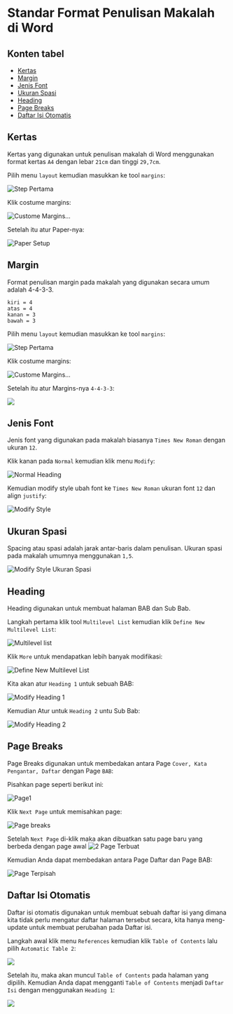 # Standar Format Penulisan Makalah di Word

## Konten tabel
- [Kertas](#kertas)
- [Margin](#margin)
- [Jenis Font](#jenis-font)
- [Ukuran Spasi](#ukuran-spasi)
- [Heading](#heading)
- [Page Breaks](#page-breaks)
- [Daftar Isi Otomatis](#aftar-isi-otomatis)

## Kertas

Kertas yang digunakan untuk penulisan makalah di Word menggunakan format kertas `A4` dengan lebar `21cm` dan tinggi `29,7cm`.

Pilih menu `layout` kemudian masukkan ke tool `margins`:

![Step Pertama](img/kertas/langkah1.png)

Klik costume margins:

![Custome Margins...](img/kertas/langkah2.png)

Setelah itu atur Paper-nya:

![Paper Setup](img/kertas/langkah3.png)

## Margin

Format penulisan margin pada makalah yang digunakan secara umum adalah 4-4-3-3.

    kiri = 4
    atas = 4
    kanan = 3
    bawah = 3

Pilih menu `layout` kemudian masukkan ke tool `margins`:

![Step Pertama](img/kertas/langkah1.png)

Klik costume margins:

![Custome Margins...](img/kertas/langkah2.png)

Setelah itu atur Margins-nya `4-4-3-3`:

![](img/margin/langkah1.png)

## Jenis Font

Jenis font yang digunakan pada makalah biasanya `Times New Roman` dengan ukuran `12`.

Klik kanan pada `Normal` kemudian klik menu `Modify`:

![Normal Heading](img/jenis-font/langkah1.png)

Kemudian modify style ubah font ke `Times New Roman` ukuran font `12` dan align `justify`:

![Modify Style](img/jenis-font/langkah2.png)

## Ukuran Spasi

Spacing atau spasi adalah jarak antar-baris dalam penulisan. Ukuran spasi pada makalah umumnya menggunakan `1,5`.

![Modify Style Ukuran Spasi](img/ukuran-spasi/langkah1.png)

## Heading

Heading digunakan untuk membuat halaman BAB dan Sub Bab.

Langkah pertama klik tool `Multilevel List` kemudian klik `Define New Multilevel List`:

![Multilevel list](img/heading/langkah1.png)

Klik `More` untuk mendapatkan lebih banyak modifikasi:

![Define New Multilevel List](img/heading/langkah2.png)

Kita akan atur `Heading 1` untuk sebuah BAB:

![Modify Heading 1](img/heading/langkah3.png)

Kemudian Atur untuk `Heading 2` untu Sub Bab:

![Modify Heading 2](./img/heading/langkah4.png)

## Page Breaks

Page Breaks digunakan untuk membedakan antara Page `Cover, Kata Pengantar, Daftar` dengan Page `BAB`:

Pisahkan page seperti berikut ini:

![Page1](./img/page-breaks/langkah1.png)

Klik `Next Page` untuk memisahkan page:

![Page breaks](./img/page-breaks/langkah2.png)

Setelah `Next Page` di-klik maka akan dibuatkan satu page baru yang berbeda dengan page awal
![2 Page Terbuat](./img/page-breaks/langkah3.png)

Kemudian Anda dapat membedakan antara Page Daftar dan Page BAB:

![Page Terpisah](./img/page-breaks/langkah4.png)

## Daftar Isi Otomatis

Daftar isi otomatis digunakan untuk membuat sebuah daftar isi yang dimana kita tidak perlu mengatur daftar halaman tersebut secara, kita hanya meng-update untuk membuat perubahan pada Daftar isi.

Langkah awal klik menu `References` kemudian klik `Table of Contents` lalu pilih `Automatic Table 2`:

![](./img/daftar-isi/langkah1.png)

Setelah itu, maka akan muncul `Table of Contents` pada halaman yang dipilih. Kemudian Anda dapat mengganti `Table of Contents` menjadi `Daftar Isi` dengan menggunakan `Heading 1`:

![](./img/daftar-isi/langkah2.png)